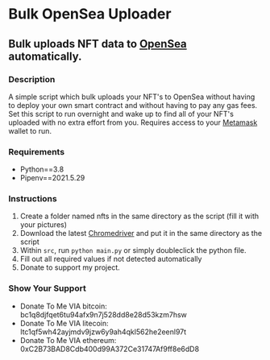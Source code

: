 # Bulk OpenSea Uploader

## Bulk uploads NFT data to [OpenSea](https://opensea.io) automatically.

### Description

A simple script which bulk uploads your NFT's to OpenSea without having to deploy your own smart contract and without having to pay any gas fees. Set this script to run overnight and wake up to find all of your NFT's uploaded with no extra effort from you. Requires access to your [Metamask](https://metamask.io) wallet to run.

### Requirements

- Python==3.8
- Pipenv==2021.5.29

### Instructions

1. Create a folder named nfts in the same directory as the script (fill it with your pictures)
2. Download the latest [Chromedriver](https://chromedriver.chromium.org/downloads) and put it in the same directory as the script
3. Within `src`, run `python main.py` or simply doubleclick the python file.
4. Fill out all required values if not detected automatically
5. Donate to support my project.

### Show Your Support

* Donate To Me VIA bitcoin: bc1q8djfqet6tu94afx9n7j528dd8e28d53kzm7hsw
* Donate To Me VIA litecoin: ltc1qf5wh42ayjmdv9jzw6y9ah4qkl562he2eenl97t
* Donate To Me VIA ethereum: 0xC2B73BAD8Cdb400d99A372Ce31747Af9ff8e6dD8